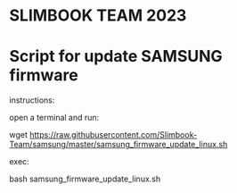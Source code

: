 # SLIMBOOK TEAM 2023
# Script for update SAMSUNG firmware
instructions:

open a terminal and run:

wget https://raw.githubusercontent.com/Slimbook-Team/samsung/master/samsung_firmware_update_linux.sh

exec:

bash samsung_firmware_update_linux.sh
